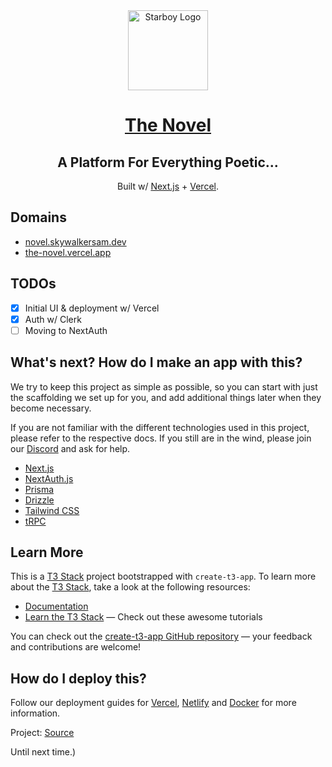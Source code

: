 <div align="center">
    <a href="https://skywalkerSam.dev">
        <img src="https://github.com/starboy-inc.png" alt="Starboy Logo" height=128>
    </a>
    <h1><a href="https://novel.skywalkersam.dev">The Novel</a></h1>
    <h2>A Platform For Everything Poetic...</h2>
    <p>Built w/ <a href="https://nextjs.org">Next.js</a> + <a href="https://vercel.com">Vercel</a>.</p>
    
</div>

## Domains

- [novel.skywalkersam.dev](https://novel.skywalkersam.dev)
- [the-novel.vercel.app](https://the-novel.vercel.app)

## TODOs

- [X] Initial UI & deployment w/ Vercel
- [X] Auth w/ Clerk
- [ ] Moving to NextAuth

## What's next? How do I make an app with this?

We try to keep this project as simple as possible, so you can start with just the scaffolding we set up for you, and add additional things later when they become necessary.

If you are not familiar with the different technologies used in this project, please refer to the respective docs. If you still are in the wind, please join our [Discord](https://t3.gg/discord) and ask for help.

- [Next.js](https://nextjs.org)
- [NextAuth.js](https://next-auth.js.org)
- [Prisma](https://prisma.io)
- [Drizzle](https://orm.drizzle.team)
- [Tailwind CSS](https://tailwindcss.com)
- [tRPC](https://trpc.io)

## Learn More

This is a [T3 Stack](https://create.t3.gg/) project bootstrapped with `create-t3-app`.
To learn more about the [T3 Stack](https://create.t3.gg/), take a look at the following resources:

- [Documentation](https://create.t3.gg/)
- [Learn the T3 Stack](https://create.t3.gg/en/faq#what-learning-resources-are-currently-available) — Check out these awesome tutorials

You can check out the [create-t3-app GitHub repository](https://github.com/t3-oss/create-t3-app) — your feedback and contributions are welcome!

## How do I deploy this?

Follow our deployment guides for [Vercel](https://create.t3.gg/en/deployment/vercel), [Netlify](https://create.t3.gg/en/deployment/netlify) and [Docker](https://create.t3.gg/en/deployment/docker) for more information.

Project: [Source](https://www.youtube.com/watch?v=Zq5fmkH0T78&list=PLG-tT59p5xYASzwth9Pjszdc09p7Z6f8U&index=4&t=2034s)

Until next time.)